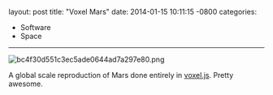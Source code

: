 layout: post
title:  "Voxel Mars"
date:   2014-01-15 10:11:15 -0800
categories:
  - Software
  - Space
---

  ![bc4f30d551c3ec5ade0644ad7a297e80.png](/attachments/bc4f30d551c3ec5ade0644ad7a297e80/image.png) 

 A global scale reproduction of Mars done entirely in  [voxel.js](http://voxeljs.com/). Pretty awesome. 

 
